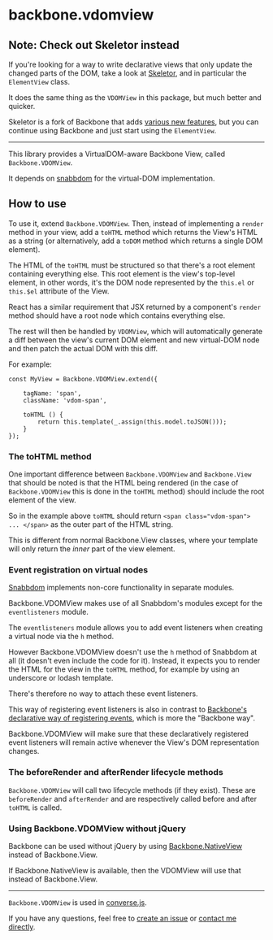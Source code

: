 # backbone.vdomview

## Note: Check out Skeletor instead

If you're looking for a way to write declarative views that only update the
changed parts of the DOM, take a look at [Skeletor](https://github.com/conversejs/skeletor),
and in particular the `ElementView` class.

It does the same thing as the `VDOMView` in this package, but much better and
quicker.

Skeletor is a fork of Backbone that adds [various new
features](https://github.com/conversejs/skeletor#sekeletor-adds-the-following-changes-to-backbone),
but you can continue using Backbone and just start using the `ElementView`.

---

This library provides a VirtualDOM-aware Backbone View, called
`Backbone.VDOMView`.

It depends on [snabbdom](https://github.com/snabbdom/snabbdom) for the virtual-DOM implementation.

## How to use

To use it, extend `Backbone.VDOMView`. Then, instead of implementing a `render`
method in your view, add a `toHTML` method which returns the View's HTML as a
string (or alternatively, add a `toDOM` method which returns a single DOM element).

The HTML of the `toHTML` must be structured so that there's a root element
containing everything else. This root element is the view's top-level element,
in other words, it's the DOM node represented by the `this.el` or `this.$el`
attribute of the View.

React has a similar requirement that JSX returned by a component's `render` method
should have a root node which contains everything else.

The rest will then be handled by `VDOMView`, which will automatically
generate a diff between the view's current DOM element and new virtual-DOM
node and then patch the actual DOM with this diff.

For example:

    const MyView = Backbone.VDOMView.extend({

        tagName: 'span',
        className: 'vdom-span',

        toHTML () {
            return this.template(_.assign(this.model.toJSON()));
        }
    });

### The toHTML method

One important difference between `Backbone.VDOMView` and `Backbone.View`
that should be noted is that the HTML being rendered (in the case of
`Backbone.VDOMView` this is done in the `toHTML` method) should include
the root element of the view.

So in the example above `toHTML` should return `<span class="vdom-span"> ... </span>`
as the outer part of the HTML string.

This is different from normal Backbone.View classes, where your template will
only return the *inner* part of the view element.

### Event registration on virtual nodes

[Snabbdom](https://github.com/snabbdom/snabbdom) implements non-core
functionality in separate modules.

Backbone.VDOMView makes use of all Snabbdom's modules except for the
`eventlisteners` module.

The `eventlisteners` module allows you to add event listeners
when creating a virtual node via the `h` method.

However Backbone.VDOMView doesn't use the `h` method of Snabbdom at all (it
doesn't even include the code for it). Instead, it expects you to render the
HTML for the view in the `toHTML` method, for example by using an underscore or
lodash template.

There's therefore no way to attach these event listeners.

This way of registering event listeners is also in contrast to [Backbone's
declarative way of registering events](http://backbonejs.org/#View-events),
which is more the "Backbone way".

Backbone.VDOMView will make sure that these declaratively registered event
listeners will remain active whenever the View's DOM representation changes.

### The beforeRender and afterRender lifecycle methods

`Backbone.VDOMView` will call two lifecycle methods (if they exist).
These are `beforeRender` and `afterRender` and are respectively called
before and after `toHTML` is called.

### Using Backbone.VDOMView without jQuery

Backbone can be used without jQuery by using
[Backbone.NativeView](https://github.com/akre54/Backbone.NativeView) instead of
Backbone.View.

If Backbone.NativeView is available, then the VDOMView will use that instead of
Backbone.View.

---

`Backbone.VDOMView` is used in [converse.js](https://conversejs.org).

If you have any questions, feel free to [create an issue](https://github.com/jcbrand/backbone.vdomview/issues)
or [contact me directly](http://opkode.com/contact.html).
